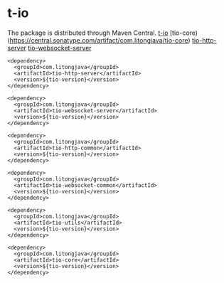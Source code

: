 # t-io
The package is distributed through Maven Central.
[t-io](https://central.sonatype.com/artifact/com.litongjava/t-io)
[tio-core)(https://central.sonatype.com/artifact/com.litongjava/tio-core)
[tio-http-server](https://central.sonatype.com/artifact/com.litongjava/tio-http-server)
[tio-websocket-server](https://central.sonatype.com/artifact/com.litongjava/tio-websocket-server)

```
<dependency>
  <groupId>com.litongjava</groupId>
  <artifactId>tio-http-server</artifactId>
  <version>${tio-version}</version>
</dependency>

<dependency>
  <groupId>com.litongjava</groupId>
  <artifactId>tio-websocket-server</artifactId>
  <version>${tio-version}</version>
</dependency>

<dependency>
  <groupId>com.litongjava</groupId>
  <artifactId>tio-http-common</artifactId>
  <version>${tio-version}</version>
</dependency>

<dependency>
  <groupId>com.litongjava</groupId>
  <artifactId>tio-websocket-common</artifactId>
  <version>${tio-version}</version>
</dependency>

<dependency>
  <groupId>com.litongjava</groupId>
  <artifactId>tio-utils</artifactId>
  <version>${tio-version}</version>
</dependency>

<dependency>
  <groupId>com.litongjava</groupId>
  <artifactId>tio-core</artifactId>
  <version>${tio-version}</version>
</dependency>
```
